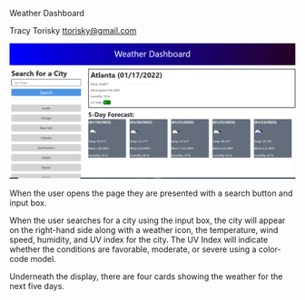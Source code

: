 Weather Dashboard

Tracy Torisky
ttorisky@gmail.com

![screenshot of weather dashboard](./assets/WeatherDashboard.png)


When the user opens the page they are presented with a search button and input box.

When the user searches for a city using the input box, the city will appear on the right-hand side along with a weather icon, the temperature, wind speed, humidity, and UV index for the city.  The UV Index will indicate whether the conditions are favorable, moderate, or severe using a color-code model.

Underneath the display, there are four cards showing the weather for the next five days.
```
